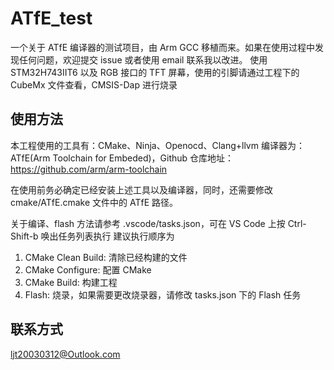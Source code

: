 # ATfE_test

一个关于 ATfE 编译器的测试项目，由 Arm GCC 移植而来。如果在使用过程中发现任何问题，欢迎提交 issue 或者使用 email 联系我以改进。
使用 STM32H743IIT6 以及 RGB 接口的 TFT 屏幕，使用的引脚请通过工程下的 CubeMx 文件查看，CMSIS-Dap 进行烧录

## 使用方法

本工程使用的工具有：CMake、Ninja、Openocd、Clang+llvm
编译器为：ATfE(Arm Toolchain for Embeded)，Github 仓库地址：https://github.com/arm/arm-toolchain

在使用前务必确定已经安装上述工具以及编译器，同时，还需要修改 cmake/ATfE.cmake 文件中的 ATfE 路径。 

关于编译、flash 方法请参考 .vscode/tasks.json，可在 VS Code 上按 Ctrl-Shift-b 唤出任务列表执行
建议执行顺序为 
1. CMake Clean Build: 清除已经构建的文件
2. CMake Configure: 配置 CMake
3. CMake Build: 构建工程
4. Flash: 烧录，如果需要更改烧录器，请修改 tasks.json 下的 Flash 任务

## 联系方式 

ljt20030312@Outlook.com
